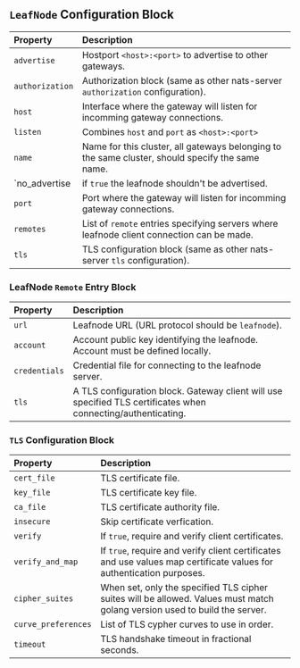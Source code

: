 ## `LeafNode` Configuration Block

| Property | Description |
| :------  | :---- |
| `advertise` | Hostport `<host>:<port>` to advertise to other gateways. |
| `authorization` | Authorization block (same as other nats-server `authorization` configuration). |
| `host` | Interface where the gateway will listen for incomming gateway connections. |
| `listen` | Combines `host` and `port` as `<host>:<port>` |
| `name` | Name for this cluster, all gateways belonging to the same cluster, should specify the same name. |
| `no_advertise | if `true` the leafnode shouldn't be advertised. |
| `port` | Port where the gateway will listen for incomming gateway connections. |
| `remotes` | List of `remote` entries specifying servers where leafnode client connection can be made. |
| `tls` | TLS configuration block (same as other nats-server `tls` configuration). |


### LeafNode `Remote` Entry Block

| Property | Description |
| :------  | :---- |
| `url` | Leafnode URL (URL protocol should be `leafnode`). |
| `account` | Account public key identifying the leafnode. Account must be defined locally. |
| `credentials` | Credential file for connecting to the leafnode server. |
| `tls` | A TLS configuration block. Gateway client will use specified TLS certificates when connecting/authenticating. |

### `TLS` Configuration Block

| Property | Description |
| :------  | :---- |
| `cert_file` | TLS certificate file. |
| `key_file` | TLS certificate key file. |
| `ca_file` | TLS certificate authority file. |
| `insecure` | Skip certificate verfication. |
| `verify` | If `true`, require and verify client certificates. |
| `verify_and_map` | If `true`, require and verify client certificates and use values map certificate values for authentication purposes. |
| `cipher_suites` | When set, only the specified TLS cipher suites will be allowed. Values must match golang version used to build the server.  |
| `curve_preferences` | List of TLS cypher curves to use in order. |
| `timeout` | TLS handshake timeout in fractional seconds. |
